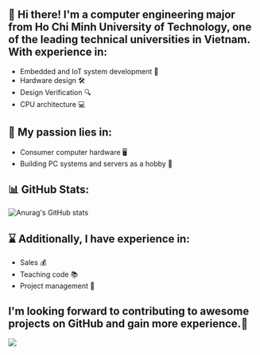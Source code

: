 ## 🤖 Hi there! I'm a computer engineering major from Ho Chi Minh University of Technology, one of the leading technical universities in Vietnam. With experience in:

* Embedded and IoT system development 🔌
* Hardware design 🛠️
* Design Verification 🔍
* CPU architecture 💻

## 📡 My passion lies in:

* Consumer computer hardware 🖥️
* Building PC systems and servers as a hobby 🔧

## 📊 GitHub Stats:
![Anurag's GitHub stats](https://github-readme-stats.vercel.app/api?username=tin-nguyen-31k17&show_icons=true&theme=react)

## ⌛️ Additionally, I have experience in:

* Sales 💰
* Teaching code 📚
* Project management 📅

## I'm looking forward to contributing to awesome projects on GitHub and gain more experience.🚀

[![](https://visitcount.itsvg.in/api?id=tin-nguyen-31k17&label=Profile%20Views&color=0&pretty=true)](https://visitcount.itsvg.in)
